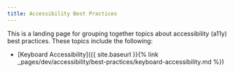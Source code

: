 ```yaml
---
title: Accessibility Best Practices
---
```


This is a landing page for grouping together topics about accessibility (a11y) best practices. These topics include the following:

- [Keyboard Accessibility]({{ site.baseurl }}{% link _pages/dev/accessibility/best-practices/keyboard-accessibility.md %})
